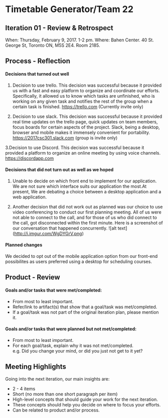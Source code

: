 # Timetable Generator/Team 22

## Iteration 01 - Review & Retrospect

When: Thursday, February 9, 2017. 1-2 pm.
Where: Bahen Center. 40 St. George St, Toronto ON, M5S 2E4. Room 2185.

## Process - Reflection

#### Decisions that turned out well

1. Decision to use trello. This decision was successful because it provided us with a fast and easy platform to organize and coordinate
our efforts. Specifically, it allowed us to know which tasks are unfinished, who is working on any given task and notifies the rest of
the group when a certain task is finished. 
https://trello.com (Currently invite only)

2. Decision to use slack. This decision was successful because it provided real time updates on the trello page, quick updates on team
members, focus boards for certain aspects of the project. Slack, being a desktop, browser and mobile makes it immensely convenient for
portability.
https://2017csc301.slack.com (group is invite only)

3.Decision to use Discord. This decision was successful because it provided a platform to organize an online meeting by using voice
channels.
https://discordapp.com

#### Decisions that did not turn out as well as we hoped
         
1. Unable to decide on which front end to implement for our application. We are not sure which interface suits our application the most.At present, We are debating a choice between a desktop application and a web application. 

2. Another decision that did not work out as planned was our choice to use video conferencing to conduct our first planning meeting. All of us were not able to connect to the call, and for those of us who did connect to the call, got disconnected within the first minute. Here is a screenshot of our conversation that happened concurrently.
![alt text] (http://i.imgur.com/WgDYGrV.png) 
 
#### Planned changes

We decided to opt out of the mobile application option from our front-end possibilites as users preferred using a desktop for scheduling courses.

## Product - Review

#### Goals and/or tasks that were met/completed:

* From most to least important.
* Refer/link to artifact(s) that show that a goal/task was met/completed.
* If a goal/task was not part of the original iteration plan, please mention it.

#### Goals and/or tasks that were planned but not met/completed:

* From most to least important.
* For each goal/task, explain why it was not met/completed.      
  e.g. Did you change your mind, or did you just not get to it yet?

## Meeting Highlights

Going into the next iteration, our main insights are:

* 2 - 4 items
* Short (no more than one short paragraph per item)
* High-level concepts that should guide your work for the next iteration.
* These concepts should help you decide on where to focus your efforts.
* Can be related to product and/or process.
